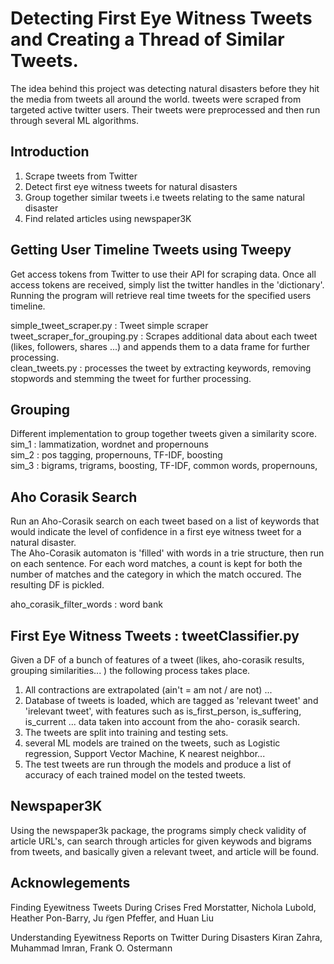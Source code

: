 
# Detecting First Eye Witness Tweets and Creating a Thread of Similar Tweets. 
The idea behind this project was detecting natural disasters before they hit the media from tweets all around the world. tweets were scraped from targeted active twitter users. Their tweets were preprocessed and then run through several ML algorithms. 

## Introduction 
  1. Scrape tweets from Twitter
  2. Detect first eye witness tweets for natural disasters
  3. Group together similar tweets i.e tweets relating to the same natural disaster
  4. Find related articles using newspaper3K
  
## Getting User Timeline Tweets using Tweepy
Get access tokens from Twitter to use their API for scraping data. Once all access tokens are received, simply list the twitter handles in the 'dictionary'. Running the program will retrieve real time tweets for the specified users timeline. 

simple_tweet_scraper.py : Tweet simple scraper  
tweet_scraper_for_grouping.py : Scrapes additional data about each tweet (likes, followers, shares ...) and appends them to a data frame for further processing.  
clean_tweets.py : processes the tweet by extracting keywords, removing stopwords and stemming the tweet for further processing.   

## Grouping 
Different implementation to group together tweets given a similarity score.   
sim_1 : lammatization, wordnet and propernouns   
sim_2 : pos tagging, propernouns, TF-IDF, boosting  
sim_3 : bigrams, trigrams, boosting, TF-IDF, common words, propernouns,   

## Aho Corasik Search 
Run an Aho-Corasik search on each tweet based on a list of keywords that would indicate the level of confidence in a first eye witness tweet for a natural disaster.   
The Aho-Corasik automaton is 'filled' with words in a trie structure, then run on each sentence. For each word matches, a count is kept for both the number of matches and the category in which the match occured. The resulting DF is pickled.   

aho_corasik_filter_words : word bank

## First Eye Witness Tweets : tweetClassifier.py
Given a DF of a bunch of features of a tweet (likes, aho-corasik results, grouping similarities... ) the following process takes place.   
  1. All contractions are extrapolated (ain't = am not / are not) ...  
  2. Database of tweets is loaded, which are tagged as 'relevant tweet' and 'irelevant tweet', with features such as is_first_person, is_suffering, is_current ... data taken into account from the aho- corasik search.  
  3. The tweets are split into training and testing sets.   
  4. several ML models are trained on the tweets, such as Logistic regression, Support Vector Machine, K nearest neighbor...  
  5. The test tweets are run through the models and produce a list of accuracy of each trained model on the tested tweets.  
  
  
## Newspaper3K
Using the newspaper3k package, the programs simply check validity of article URL's, can search through articles for given keywods and bigrams from tweets, and basically given a relevant tweet, and article will be found.   
  
## Acknowlegements 
Finding Eyewitness Tweets During Crises 
Fred Morstatter, Nichola Lubold, Heather Pon-Barry, Ju ̈rgen Pfeffer, and Huan Liu  

Understanding Eyewitness Reports on Twitter During Disasters 
Kiran Zahra, Muhammad Imran, Frank O. Ostermann  


